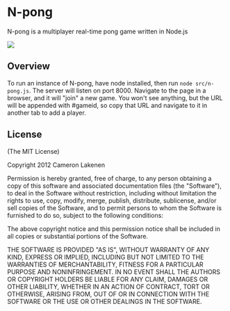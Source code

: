 # N-pong

N-pong is a multiplayer real-time pong game written in Node.js

<img src="//github.com/camupod/n-pong/raw/master/n-pong.png">

## Overview

To run an instance of N-pong, have node installed, then run `node src/n-pong.js`. The server will listen on port 8000. Navigate to the page in a browser, and it will "join" a new game. You won't see anything, but the URL will be appended with #gameid, so copy that URL and navigate to it in another tab to add a player.


## License

(The MIT License)

Copyright 2012 Cameron Lakenen

Permission is hereby granted, free of charge, to any person obtaining
a copy of this software and associated documentation files (the
"Software"), to deal in the Software without restriction, including
without limitation the rights to use, copy, modify, merge, publish,
distribute, sublicense, and/or sell copies of the Software, and to
permit persons to whom the Software is furnished to do so, subject to
the following conditions:

The above copyright notice and this permission notice shall be
included in all copies or substantial portions of the Software.

THE SOFTWARE IS PROVIDED "AS IS", WITHOUT WARRANTY OF ANY KIND,
EXPRESS OR IMPLIED, INCLUDING BUT NOT LIMITED TO THE WARRANTIES OF
MERCHANTABILITY, FITNESS FOR A PARTICULAR PURPOSE AND
NONINFRINGEMENT. IN NO EVENT SHALL THE AUTHORS OR COPYRIGHT HOLDERS BE
LIABLE FOR ANY CLAIM, DAMAGES OR OTHER LIABILITY, WHETHER IN AN ACTION
OF CONTRACT, TORT OR OTHERWISE, ARISING FROM, OUT OF OR IN CONNECTION
WITH THE SOFTWARE OR THE USE OR OTHER DEALINGS IN THE SOFTWARE.
